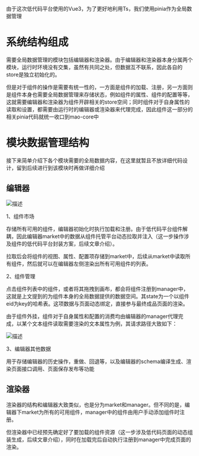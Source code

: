 由于这次低代码平台使用的Vue3，为了更好地利用Ts，我们使用pinia作为全局数据管理

# 系统结构组成

需要全局数据管理的模块包括编辑器和渲染器。由于编辑器和渲染器本身分属两个模块，运行时环境没有交集，虽然有共同之处，但数据互不联系，因此各自的store是独立初始化的。

但是对于组件的操作是需要有统一性的，一方面是组件的加载、注册，另一方面则是组件本身也需要全局数据管理来存储状态，例如组件的属性、组件的配置等等，这就需要编辑器和渲染器为组件开辟相关的store空间；同时组件对于自身属性的读取和设置，都需要由运行时的编辑器或渲染器来代理完成，因此组件这一部分的相关pinia代码就统一收口到mao-core中

# 模块数据管理结构

接下来简单介绍下各个模块需要的全局数据内容，在这里就暂且不放详细代码设计，留到后续进行到该模块时再做详细介绍

## 编辑器

![描述](https://pic2.zhimg.com/80/v2-abcb9f8601998ac8a2732698f4979753_1440w.webp)

1、组件市场

存储所有可用的组件，编辑器初始化时执行加载和注册。由于低代码平台组件解耦，因此编辑器market中的数据从组件托管平台动态拉取并注入（这一步操作涉及组件的低代码平台封装方案，后续文章介绍）。

拉取后会将组件的视图、属性、配置项存储到market中，后续从market中读取所有组件，然后就可以在编辑器左侧渲染出所有可用组件的列表。

2、组件管理

点击组件列表中的组件，或者将其拖拽到画布，都会将组件注册到manager中，这就是上文提到的为组件本身的全局数据提供的数据空间。其state为一个以组件eid为key的哈希表。这项数据与页面动态绑定，直接参与最终成品页面的渲染。

由于组件外挂，组件对于自身属性和配置的消费均由编辑器的manager代理完成，以某个文本组件读取需要渲染的文本属性为例，其请求路径大致如下：


![描述](https://pic2.zhimg.com/80/v2-9edd593c82d3ce57d54299d8d18010f9_1440w.webp)

3、编辑器其他数据

用于存储编辑器的历史操作，重做、回退等，以及编辑器的schema编译生成、渲染页面接口调用、页面保存发布等功能

## 渲染器

渲染器的结构和编辑器大致类似，也是分为market和manager。但不同的是，编辑器下market为所有的可用组件，manager中的组件由用户手动添加组件时注册。

但渲染器中已经预先确定好了要加载的组件资源（这一步涉及低代码页面的动态组装生成，后续文章介绍），同时在加载完后自动执行注册到manager中完成页面的渲染。